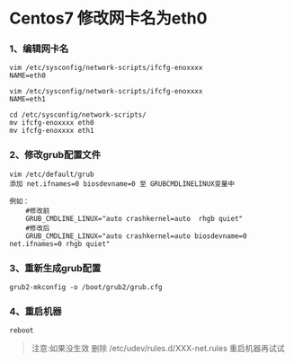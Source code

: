 # Centos7 修改网卡名为eth0
### 1、编辑网卡名
    
    vim /etc/sysconfig/network-scripts/ifcfg-enoxxxx
    NAME=eth0
    
    vim /etc/sysconfig/network-scripts/ifcfg-enoxxxx
    NAME=eth1
    
    cd /etc/sysconfig/network-scripts/
    mv ifcfg-enoxxxx eth0
    mv ifcfg-enoxxxx eth1

### 2、修改grub配置文件

    vim /etc/default/grub
    添加 net.ifnames=0 biosdevname=0 至 GRUBCMDLINELINUX变量中
    
    例如：
        #修改前
        GRUB_CMDLINE_LINUX="auto crashkernel=auto  rhgb quiet"
        #修改后
        GRUB_CMDLINE_LINUX="auto crashkernel=auto biosdevname=0 net.ifnames=0 rhgb quiet"

### 3、重新生成grub配置

    grub2-mkconfig -o /boot/grub2/grub.cfg
    
### 4、重启机器

    reboot
    
>注意:如果没生效 删除 /etc/udev/rules.d/XXX-net.rules 重启机器再试试 
